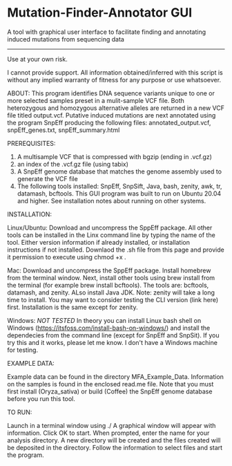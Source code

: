 # Mutation-Finder-Annotator GUI 
A tool with graphical user interface to facilitate finding and annotating induced mutations from sequencing data
____________________________________________________________

Use at your own risk.

I cannot provide support.
All information obtained/inferred with this script is without any
implied warranty of fitness for any purpose or use whatsoever.

ABOUT: 
This program identifies DNA sequence variants unique to one or more selected samples preset in a mulit-sample VCF file.  Both heterozygous and homozygous alternative alleles are returned in a new VCF file titled output.vcf. Putative induced mutations are next annotated using the program SnpEff producing the following files:  annotated_output.vcf, snpEff_genes.txt, snpEff_summary.html

PREREQUISITES:
1) A multisample VCF that is compressed with bgzip (ending in .vcf.gz)
2) an index of the .vcf.gz file (using tabix)
3) A SnpEff genome database that matches the genome assembly used to generate the VCF file
4) The following tools installed: SnpEff, SnpSift, Java, bash, zenity, awk, tr, datamash, bcftools. This GUI program was built to run on Ubuntu 20.04 and higher. See installation notes about running on other systems.  

INSTALLATION: 

Linux/Ubuntu: Download and uncompress the SppEff package.  All other tools can be installed in the Linx command line by typing the name of the tool. Either version information if already installed, or installation instructions if not installed.  Downlaod the .sh file from this page and provide it permission to execute using chmod +x .

Mac: Download and uncompress the SppEff package. Install homebrew from the terminal window. Next, install other tools using brew install from the terminal (for example brew install bcftools).  The tools are: bcftools, datamash, and zenity. ALso install Java JDK.  Note: zenity will take a long time to install. You may want to consider testing the CLI version (link here) first. Installation is the same except for zenity.    

Windows: *NOT TESTED*  In theory you can install Linux bash shell on Windows (https://itsfoss.com/install-bash-on-windows/) and install the dependecies from the command line (except for SnpEff and SnpSit). If you try this and it works, please let me know. I don't have a Windows machine for testing.  

EXAMPLE DATA:

Example data can be found in the directory MFA_Example_Data.  Information on the samples is found in the enclosed read.me file.  Note that you must first install (Oryza_sativa) or build (Coffee) the SnpEff genome database before you run this tool.  

TO RUN:

Launch in a terminal window using ./  A graphical window will appear with information. Click OK to start. When prompted, enter the name for your analysis directory. A new directory will be created and the files created will be deposited in the directory.  Follow the information to select files and start the program.  
